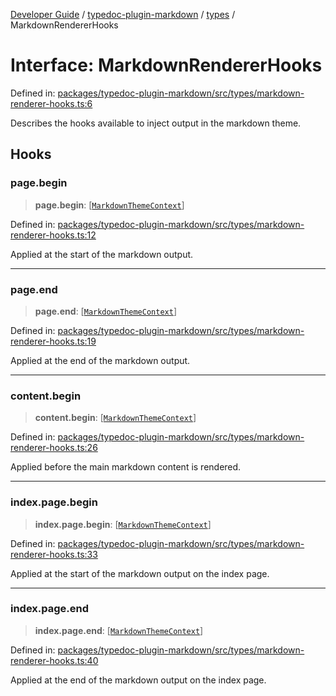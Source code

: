 [Developer Guide](../../../README.md) / [typedoc-plugin-markdown](../../README.md) / [types](../README.md) / MarkdownRendererHooks

# Interface: MarkdownRendererHooks

Defined in: [packages/typedoc-plugin-markdown/src/types/markdown-renderer-hooks.ts:6](https://github.com/typedoc2md/typedoc-plugin-markdown/blob/main/packages/typedoc-plugin-markdown/src/types/markdown-renderer-hooks.ts#L6)

Describes the hooks available to inject output in the markdown theme.

## Hooks

### page.begin

> **page.begin**: \[[`MarkdownThemeContext`](../../theme/classes/MarkdownThemeContext.md)\]

Defined in: [packages/typedoc-plugin-markdown/src/types/markdown-renderer-hooks.ts:12](https://github.com/typedoc2md/typedoc-plugin-markdown/blob/main/packages/typedoc-plugin-markdown/src/types/markdown-renderer-hooks.ts#L12)

Applied at the start of the markdown output.

***

### page.end

> **page.end**: \[[`MarkdownThemeContext`](../../theme/classes/MarkdownThemeContext.md)\]

Defined in: [packages/typedoc-plugin-markdown/src/types/markdown-renderer-hooks.ts:19](https://github.com/typedoc2md/typedoc-plugin-markdown/blob/main/packages/typedoc-plugin-markdown/src/types/markdown-renderer-hooks.ts#L19)

Applied at the end of the markdown output.

***

### content.begin

> **content.begin**: \[[`MarkdownThemeContext`](../../theme/classes/MarkdownThemeContext.md)\]

Defined in: [packages/typedoc-plugin-markdown/src/types/markdown-renderer-hooks.ts:26](https://github.com/typedoc2md/typedoc-plugin-markdown/blob/main/packages/typedoc-plugin-markdown/src/types/markdown-renderer-hooks.ts#L26)

Applied before the main markdown content is rendered.

***

### index.page.begin

> **index.page.begin**: \[[`MarkdownThemeContext`](../../theme/classes/MarkdownThemeContext.md)\]

Defined in: [packages/typedoc-plugin-markdown/src/types/markdown-renderer-hooks.ts:33](https://github.com/typedoc2md/typedoc-plugin-markdown/blob/main/packages/typedoc-plugin-markdown/src/types/markdown-renderer-hooks.ts#L33)

Applied at the start of the markdown output on the index page.

***

### index.page.end

> **index.page.end**: \[[`MarkdownThemeContext`](../../theme/classes/MarkdownThemeContext.md)\]

Defined in: [packages/typedoc-plugin-markdown/src/types/markdown-renderer-hooks.ts:40](https://github.com/typedoc2md/typedoc-plugin-markdown/blob/main/packages/typedoc-plugin-markdown/src/types/markdown-renderer-hooks.ts#L40)

Applied at the end of the markdown output on the index page.
